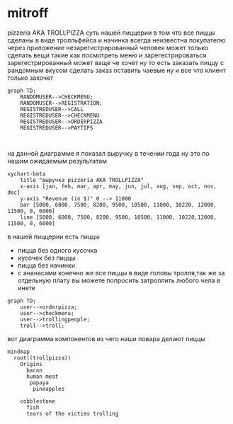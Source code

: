 # mitroff
pizzeria AKA TROLLPIZZA
суть нашей пиццерии в том что все пиццы сделаны в виде тролльфейса и начинка всегда неизвестна покупателю
через приложение незарегистрированный человек может только сделать вещи такие как посмотреть меню и зарегестрироваться
зарегестрированный может ваще че хочет ну то есть заказать пиццу с рандомным вкусом сделать заказ оставить чаевые ну и все что клиент только захочет
```mermaid
graph TD;
    RANDOMUSER-->CHECKMENU;
    RANDOMUSER-->REGISTRATION;
    REGISTREDUSER-->CALL
    REGISTREDUSER-->CHECKMENU
    REGISTREDUSER-->ORDERPIZZA
    REGISTREDUSER-->PAYTIPS
   


```
на данной диаграмме я показал выручку в течении года ну это по нашим ожидаемым результатам
```mermaid
xychart-beta
    title "выручка pizzeria AKA TROLLPIZZA"
    x-axis [jan, feb, mar, apr, may, jun, jul, aug, sep, oct, nov, dec]
    y-axis "Revenue (in $)" 0 --> 11000
    bar [5000, 6000, 7500, 8200, 9500, 10500, 11000, 10220, 12000, 11500, 0, 6000]
    line [5000, 6000, 7500, 8200, 9500, 10500, 11000, 10220,12000, 11500, 0, 6000]
```

в нашей пиццерии есть пиццы
*   пицца без одного кусочка
*   кусочек без пиццы
*   пицца без начинки
*   с ананасами
конечно же все пиццы в виде головы тролля,так же за отдельную плату вы можете попросить затроллить любого чела в инете
```mermaid
graph TD;
    user-->orderpizza;
    user-->checkmenu;
    user-->trollingpeople;
    troll-->troll;
```


вот диаграмма компонентов из чего наши повара делают пиццы
```mermaid
mindmap
  root((trollpizza))
    Origins
      bacon
      human meat
       papaya
        pineapples
          
    cobblestone
      fish
      tears of the victims trolling
```




